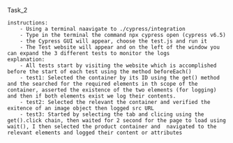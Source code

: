 Task_2 

    instructions:
        - Using a terminal naavigate to ./cypress/integration
        - Type in the terminal the command npx cypress open (cypress v6.5)
        - the Cypress GUI will appear, choose the test.js and run it
        - The Test website will appear and on the left of the window you can expand the 3 different tests to monitor the logs
    explanation:
        - All tests start by visiting the website which is accomplished before the start of each test using the method beforeEach()
        - test1: Selected the container by its ID using the get() method and the searched for the required elements in th scope of the container, asserted the existence of the two elements (for logging) and then if both elements exist we log their contents.
        - test2: Selected the relevant the container and verified the exitence of an image object then logged src URL
        - test3: Started by selecting the tab and clicing using the get().click chain, then waited for 2 second for the page to load using wait(), I then selected the product container and  navigated to the relevant elements and logged their content or attributes
        


